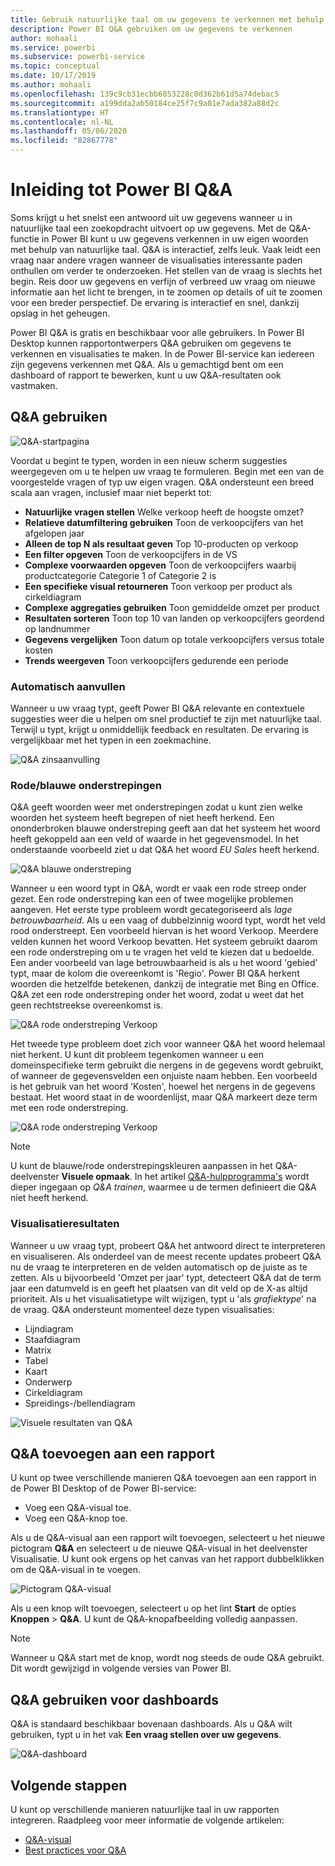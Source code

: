 ```yaml
---
title: Gebruik natuurlijke taal om uw gegevens te verkennen met behulp van Power BI Q&A
description: Power BI Q&A gebruiken om uw gegevens te verkennen
author: mohaali
ms.service: powerbi
ms.subservice: powerbi-service
ms.topic: conceptual
ms.date: 10/17/2019
ms.author: mohaali
ms.openlocfilehash: 139c9cb31ecbb6853228c0d362b61d5a74debac5
ms.sourcegitcommit: a199dda2ab50184ce25f7c9a01e7ada382a88d2c
ms.translationtype: HT
ms.contentlocale: nl-NL
ms.lasthandoff: 05/06/2020
ms.locfileid: "82867778"
---
```

# <a name="intro-to-power-bi-qa"></a>Inleiding tot Power BI Q&A

Soms krijgt u het snelst een antwoord uit uw gegevens wanneer u in natuurlijke taal een zoekopdracht uitvoert op uw gegevens. Met de Q&A-functie in Power BI kunt u uw gegevens verkennen in uw eigen woorden met behulp van natuurlijke taal. Q&A is interactief, zelfs leuk. Vaak leidt een vraag naar andere vragen wanneer de visualisaties interessante paden onthullen om verder te onderzoeken. Het stellen van de vraag is slechts het begin. Reis door uw gegevens en verfijn of verbreed uw vraag om nieuwe informatie aan het licht te brengen, in te zoomen op details of uit te zoomen voor een breder perspectief. De ervaring is interactief en snel, dankzij opslag in het geheugen. 

Power BI Q&A is gratis en beschikbaar voor alle gebruikers. In Power BI Desktop kunnen rapportontwerpers Q&A gebruiken om gegevens te verkennen en visualisaties te maken. In de Power BI-service kan iedereen zijn gegevens verkennen met Q&A. Als u gemachtigd bent om een dashboard of rapport te bewerken, kunt u uw Q&A-resultaten ook vastmaken.

## <a name="how-to-use-qa"></a>Q&A gebruiken

![Q&A-startpagina](media/qna-visual.png)

Voordat u begint te typen, worden in een nieuw scherm suggesties weergegeven om u te helpen uw vraag te formuleren. Begin met een van de voorgestelde vragen of typ uw eigen vragen. Q&A ondersteunt een breed scala aan vragen, inclusief maar niet beperkt tot:

- **Natuurlijke vragen stellen** Welke verkoop heeft de hoogste omzet?
- **Relatieve datumfiltering gebruiken** Toon de verkoopcijfers van het afgelopen jaar
- **Alleen de top N als resultaat geven** Top 10-producten op verkoop
- **Een filter opgeven** Toon de verkoopcijfers in de VS
- **Complexe voorwaarden opgeven** Toon de verkoopcijfers waarbij productcategorie Categorie 1 of Categorie 2 is
- **Een specifieke visual retourneren** Toon verkoop per product als cirkeldiagram
- **Complexe aggregaties gebruiken** Toon gemiddelde omzet per product
- **Resultaten sorteren** Toon top 10 van landen op verkoopcijfers geordend op landnummer
- **Gegevens vergelijken** Toon datum op totale verkoopcijfers versus totale kosten
- **Trends weergeven** Toon verkoopcijfers gedurende een periode

### <a name="autocomplete"></a>Automatisch aanvullen

Wanneer u uw vraag typt, geeft Power BI Q&A relevante en contextuele suggesties weer die u helpen om snel productief te zijn met natuurlijke taal. Terwijl u typt, krijgt u onmiddellijk feedback en resultaten. De ervaring is vergelijkbaar met het typen in een zoekmachine.

![Q&A zinsaanvulling](media/qna-suggestion-phrase-completion.png)

### <a name="redblue-underlines"></a>Rode/blauwe onderstrepingen

Q&A geeft woorden weer met onderstrepingen zodat u kunt zien welke woorden het systeem heeft begrepen of niet heeft herkend. Een ononderbroken blauwe onderstreping geeft aan dat het systeem het woord heeft gekoppeld aan een veld of waarde in het gegevensmodel. In het onderstaande voorbeeld ziet u dat Q&A het woord *EU Sales* heeft herkend.

![Q&A blauwe onderstreping](media/qna-blue-underline.png)

Wanneer u een woord typt in Q&A, wordt er vaak een rode streep onder gezet. Een rode onderstreping kan een of twee mogelijke problemen aangeven. Het eerste type probleem wordt gecategoriseerd als *lage betrouwbaarheid*. Als u een vaag of dubbelzinnig woord typt, wordt het veld rood onderstreept. Een voorbeeld hiervan is het woord Verkoop. Meerdere velden kunnen het woord Verkoop bevatten. Het systeem gebruikt daarom een rode onderstreping om u te vragen het veld te kiezen dat u bedoelde. Een ander voorbeeld van lage betrouwbaarheid is als u het woord 'gebied' typt, maar de kolom die overeenkomt is 'Regio'. Power BI Q&A herkent woorden die hetzelfde betekenen, dankzij de integratie met Bing en Office. Q&A zet een rode onderstreping onder het woord, zodat u weet dat het geen rechtstreekse overeenkomst is.

![Q&A rode onderstreping Verkoop](media/qna-red-underline-sales.png)

Het tweede type probleem doet zich voor wanneer Q&A het woord helemaal niet herkent. U kunt dit probleem tegenkomen wanneer u een domeinspecifieke term gebruikt die nergens in de gegevens wordt gebruikt, of wanneer de gegevensvelden een onjuiste naam hebben. Een voorbeeld is het gebruik van het woord 'Kosten', hoewel het nergens in de gegevens bestaat. Het woord staat in de woordenlijst, maar Q&A markeert deze term met een rode onderstreping.

![Q&A rode onderstreping Verkoop](media/qna-red-underline-costs.png)

> [!NOTE]
> U kunt de blauwe/rode onderstrepingskleuren aanpassen in het Q&A-deelvenster **Visuele opmaak**. In het artikel [Q&A-hulpprogramma's](q-and-a-tooling-teach-q-and-a.md) wordt dieper ingegaan op *Q&A trainen*, waarmee u de termen definieert die Q&A niet heeft herkend.

### <a name="visualization-results"></a>Visualisatieresultaten

Wanneer u uw vraag typt, probeert Q&A het antwoord direct te interpreteren en visualiseren. Als onderdeel van de meest recente updates probeert Q&A nu de vraag te interpreteren en de velden automatisch op de juiste as te zetten. Als u bijvoorbeeld 'Omzet per jaar' typt, detecteert Q&A dat de term jaar een datumveld is en geeft het plaatsen van dit veld op de X-as altijd prioriteit. Als u het visualisatietype wilt wijzigen, typt u 'als *grafiektype*' na de vraag. Q&A ondersteunt momenteel deze typen visualisaties:

- Lijndiagram
- Staafdiagram
- Matrix
- Tabel
- Kaart
- Onderwerp
- Cirkeldiagram
- Spreidings-/bellendiagram
 
![Visuele resultaten van Q&A](media/qna-visual-results-date.png)

## <a name="add-qa-to-a-report"></a>Q&A toevoegen aan een rapport

U kunt op twee verschillende manieren Q&A toevoegen aan een rapport in de Power BI Desktop of de Power BI-service:

- Voeg een Q&A-visual toe.
- Voeg een Q&A-knop toe.

Als u de Q&A-visual aan een rapport wilt toevoegen, selecteert u het nieuwe pictogram **Q&A** en selecteert u de nieuwe Q&A-visual in het deelvenster Visualisatie. U kunt ook ergens op het canvas van het rapport dubbelklikken om de Q&A-visual in te voegen.

![Pictogram Q&A-visual](media/qna-visual-icon.png)

Als u een knop wilt toevoegen, selecteert u op het lint **Start** de opties **Knoppen** > **Q&A**. U kunt de Q&A-knopafbeelding volledig aanpassen.

> [!NOTE]
> Wanneer u Q&A start met de knop, wordt nog steeds de oude Q&A gebruikt. Dit wordt gewijzigd in volgende versies van Power BI.

## <a name="use-qa-for-dashboards"></a>Q&A gebruiken voor dashboards

Q&A is standaard beschikbaar bovenaan dashboards. Als u Q&A wilt gebruiken, typt u in het vak **Een vraag stellen over uw gegevens**.

![Q&A-dashboard](media/qna-dashboard.png)

## <a name="next-steps"></a>Volgende stappen

U kunt op verschillende manieren natuurlijke taal in uw rapporten integreren. Raadpleeg voor meer informatie de volgende artikelen:

* [Q&A-visual](../visuals/power-bi-visualization-q-and-a.md)
* [Best practices voor Q&A](q-and-a-best-practices.md)
